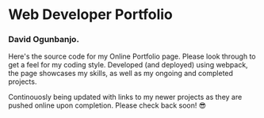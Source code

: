 # Web Developer Portfolio
### David Ogunbanjo.

Here's the source code for my Online Portfolio page.  Please look through to get a feel for my coding style.
Developed (and deployed) using webpack, the page showcases my skills, as well as my ongoing and completed projects.

Continouosly being updated with links to my newer projects as they are pushed online upon completion.  Please check back soon! 😎
